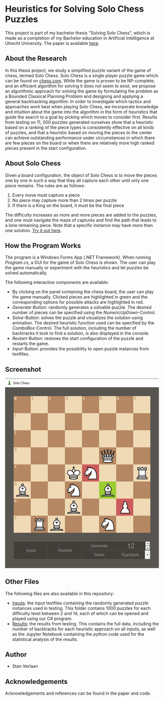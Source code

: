 # Heuristics for Solving Solo Chess Puzzles
This project is part of my bachelor thesis "Solving Solo Chess", which is made as a completion of my Bachelor education in Artificial Intelligence
at Utrecht University. The paper is available [here](/BachelorThesis_StanVerlaan6813526.pdf).

## About the Research
In this thesis project, we study a simplified puzzle variant of the game of chess, termed
Solo Chess. Solo Chess is a single player puzzle game which can be found on [chess.com](https://www.chess.com). While the game is proven to be NP-complete, and an efficient algorithm for solving it does not seem to exist, we propose an algorithmic approach
for solving the game by formulating the problem as a Bounded Classical Planning Problem and designing and applying a general backtracking algorithm.
In order to investigate which tactics and approaches work best when playing
Solo Chess, we incorporate knowledge and intuition about the game into the
algorithm in the form of heuristics that guide the search to a goal by picking
which moves to consider first. Results from testing on 11, 000 puzzles generated
ourselves show that a heuristic based on a ranking of the piece types is consistently effective on all kinds of puzzles, and that a heuristic based on moving the
pieces to the center can achieve outstanding performance under circumstances
in which there are few pieces on the board or when there are relatively more
high ranked pieces present in the start configuration.

## About Solo Chess
Given a board configuration, the object of Solo Chess is to move the
pieces one by one in such a way that they all capture each other until only one piece
remains. The rules are as follows:
1. Every move must capture a piece
2. No piece may capture more than 2 times per puzzle
3. If there is a King on the board, it must be the final piece

The difficulty increases as more and more pieces are added to the puzzles, and one
must navigate the maze of captures and find the path that leads to a lone remaining
piece. Note that a specific instance may have more than one solution. [Try it out here](https://www.chess.com/solo-chess).


## How the Program Works
The program is a Windows Forms App (.NET Framework). When running *Program.cs*, a GUI for the game of Solo Chess is shown. The user can play the game manually or experiment with the heuristics and let puzzles be solved automatically.

The following interactive components are available:
* By clicking on the panel containing the chess board, the user can play the game manually. Clicked pieces are highlighted in green and the corresponding options for possible attacks are highlighted in red.
* *Generate*-Button: randomly generates a solvable puzzle. The desired number of pieces can be specified using the *NumericUpDown*-Control.
* *Solve*-Button: solves the puzzle and visualizes the solution using animation. The desired heuristic function used can be specified by the *ComboBox*-Control. The full solution, including the number of backtracks it took to find a solution, is also displayed in the console.
* *Restart*-Button: restores the start configuration of the puzzle and restarts the game.
* *Input*-Button: provides the possibility to open puzzle instances from textfiles. 

## Screenshot
![screenshot](/screenshot.jpg)

## Other Files
The following files are also available in this repository:
* [Inputs](https://github.com/Sverlaan/SoloChess/tree/main/SoloChess/SoloChess/inputs): the input textfiles containing the randomly generated puzzle instances used in testing. This folder contains 1000 puzzles for each difficulty level between 2 and 14, each of which can be opened and played using our C# program.
* [Results](https://github.com/Sverlaan/SoloChess/tree/main/SoloChess/SoloChess/results): the results from testing. This contains the full data, including the number of backtracks for each heuristic approach on all inputs, as well as the Jupyter Notebook containing the python code used for the statistical analysis of the results.

## Author
* Stan Verlaan

## Acknowledgements
Acknowledgements and references can be found in the paper and code.
